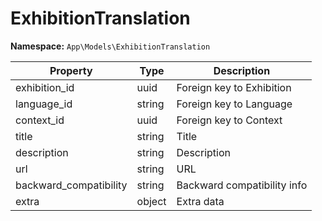 # ExhibitionTranslation

**Namespace:** `App\Models\ExhibitionTranslation`

| Property               | Type   | Description                 |
| ---------------------- | ------ | --------------------------- |
| exhibition_id          | uuid   | Foreign key to Exhibition   |
| language_id            | string | Foreign key to Language     |
| context_id             | uuid   | Foreign key to Context      |
| title                  | string | Title                       |
| description            | string | Description                 |
| url                    | string | URL                         |
| backward_compatibility | string | Backward compatibility info |
| extra                  | object | Extra data                  |
